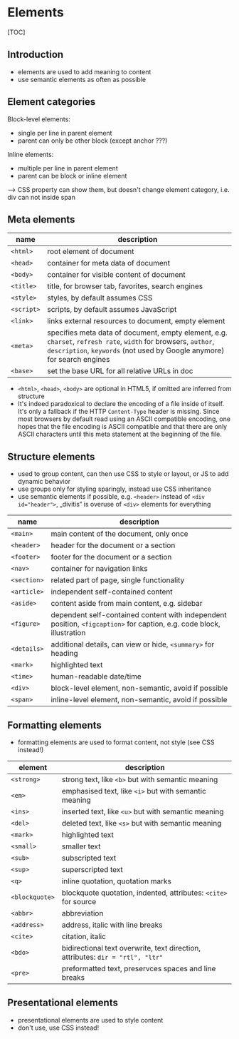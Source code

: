 # Elements

[TOC]

## Introduction

- elements are used to add meaning to content
- use semantic elements as often as possible


## Element categories

Block-level elements:
- single per line in parent element
- parent can only be other block (except anchor ???)

Inline elements:
- multiple per line in parent element
- parent can be block or inline element

--> CSS property can show them, but doesn't change element category, i.e. div can not inside span


## Meta elements

| name       | description                                                                                                                                                                               |
| ---------- | ----------------------------------------------------------------------------------------------------------------------------------------------------------------------------------------- |
| `<html>`   | root element of document                                                                                                                                                                  |
| `<head>`   | container for meta data of document                                                                                                                                                       |
| `<body>`   | container for visible content of document                                                                                                                                                 |
| `<title>`  | title, for browser tab, favorites, search engines                                                                                                                                         |
| `<style>`  | styles, by default assumes CSS                                                                                                                                                            |
| `<script>` | scripts, by default assumes JavaScript                                                                                                                                                    |
| `<link>`   | links external resources to document, empty element                                                                                                                                       |
| `<meta>`   | specifies meta data of document, empty element, e.g. `charset`, `refresh rate`, `width` for browsers, `author`, `description`, `keywords` (not used by Google anymore) for search engines |
| `<base>`   | set the base URL for all relative URLs in doc                                                                                                                                             |

- `<html>`, `<head>`, `<body>` are optional in HTML5, if omitted are inferred from structure
- It's indeed paradoxical to declare the encoding of a file inside of itself. It's only a fallback if the HTTP `Content-Type` header is missing. Since most browsers by default read using an ASCII compatible encoding, one hopes that the file encoding is ASCII compatible and that there are only ASCII characters until this meta statement at the beginning of the file.


## Structure elements

- used to group content, can then use CSS to style or layout, or JS to add dynamic behavior
- use groups only for styling sparingly, instead use CSS inheritance
- use semantic elements if possible, e.g. `<header>` instead of `<div id="header">`, „divitis“ is overuse of `<div>` elements for everything

| name        | description                                                                                                           |
| ----------- | --------------------------------------------------------------------------------------------------------------------- |
| `<main>`    | main content of the document, only once                                                                               |
| `<header>`  | header for the document or a section                                                                                  |
| `<footer>`  | footer for the document or a section                                                                                  |
| `<nav>`     | container for navigation links                                                                                        |
| `<section>` | related part of page, single functionality                                                                            |
| `<article>` | independent self-contained content                                                                                    |
| `<aside>`   | content aside from main content, e.g. sidebar                                                                         |
| `<figure>`  | dependent self-contained content with independent position, `<figcaption>` for caption, e.g. code block, illustration |
| `<details>` | additional details, can view or hide, `<summary>` for heading                                                         |
| `<mark>`    | highlighted text                                                                                                      |
| `<time>`    | human-readable date/time                                                                                              |
| `<div>`     | block-level element, non-semantic, avoid if possible                                                                  |
| `<span>`    | inline-level element, non-semantic, avoid if possible                                                                 |

## Formatting elements

- formatting elements are used to format content, not style (see CSS instead!)

| element        | description                                                                    |
| -------------- | ------------------------------------------------------------------------------ |
| `<strong>`     | strong text, like `<b>` but with semantic meaning                              |
| `<em>`         | emphasised text, like `<i>` but with semantic meaning                          |
| `<ins>`        | inserted text, like `<u>` but with semantic meaning                            |
| `<del>`        | deleted text, like `<s>` but with semantic meaning                             |
| `<mark>`       | highlighted text                                                               |
| `<small>`      | smaller text                                                                   |
| `<sub>`        | subscripted text                                                               |
| `<sup>`        | superscripted text                                                             |
| `<q>`          | inline quotation, quotation marks                                              |
| `<blockquote>` | blockquote quotation, indented, attributes: `<cite>` for source                |
| `<abbr>`       | abbreviation                                                                   |
| `<address>`    | address, italic with line breaks                                               |
| `<cite>`       | citation, italic                                                               |
| `<bdo>`        | bidirectional text overwrite, text direction, attributes: `dir = "rtl", "ltr"` |
| `<pre>`        | preformatted text, preservces spaces and line breaks                           |

## Presentational elements

- presentational elements are used to style content
- don't use, use CSS instead!
